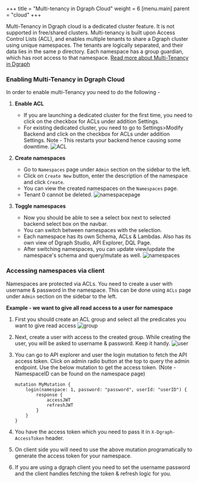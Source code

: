 +++
title = "Multi-tenancy in Dgraph Cloud"
weight = 6
[menu.main]
    parent = "cloud"
+++

Multi-Tenancy in Dgraph cloud is a dedicated cluster feature. It is not supported in free/shared clusters. Multi-tenancy is built upon Access Control Lists (ACL), and enables multiple tenants to share a Dgraph cluster using unique namespaces. The tenants are logically separated, and their data lies in the same p directory. Each namespace has a group guardian, which has root access to that namespace. [Read more about Multi-Tenancy in Dgraph]("https://dgraph.io/docs/enterprise-features/multitenancy/")

### Enabling Multi-Tenancy in Dgraph Cloud
In order to enable multi-Tenancy you need to do the following - 

1. **Enable ACL**
    - If you are launching a dedicated cluster for the first time, you need to click on the checkbox for ACLs under addition Settings.
    - For existing dedicated cluster, you need to go to Settings>Modify Backend and click on the checkbox for ACLs under addition Settings. Note - This restarts your backend hence causing some downtime. 
    ![ACL](/images/multitenancy/acl.png)

2. **Create namespaces**
    - Go to `Namespaces` page under `Admin` section on the sidebar to the left.
    - Click on `Create New` button, enter the description of the namespace and click `Create`.
    - You can view the created namespaces on the `Namespaces` page.
    - Tenant 0 cannot be deleted.
    ![namespacepage](/images/multitenancy/namespacepage.png)

3. **Toggle namespaces**
    - Now you should be able to see a select box next to selected backend select box on the navbar.
    - You can switch between namespaces with the selection.
    - Each namespace has its own Schema, ACLs & Lambdas. Also has its own view of Dgraph Studio, API Explorer, DQL Page.
    - After switching namespaces, you can update view/update the namespace's schema and query/mutate as well.
    ![namespaces](/images/multitenancy/namespaces.png)

### Accessing namespaces via client
Namespaces are protected via ACLs. You need to create a user with username & password in the namespace. This can be done using `ACLs` page under `Admin` section on the sidebar to the left.

**Example - we want to give all read access to a user for namespace**

1. First you should create an ACL group and select all the predicates you want to give read access
    ![group](/images/multitenancy/group.png)
2. Next, create a user with access to the created group. While creating the user, you will be asked to username & password. Keep it handy.
    ![user](/images/multitenancy/user.png)
3. You can go to API explorer and user the login mutation to fetch the API access token. Click on admin radio button at the top to query the admin endpoint. Use the below mutation to get the access token.
    (Note - NamespaceID can be found on the namespace page)
    ```
    mutation MyMutation {
        login(namespace: 1, password: "password", userId: "userID") {
            response {
                accessJWT
                refreshJWT
            }
        }
    }

    ```
    

4. You have the access token which you need to pass it in `X-Dgraph-AccessToken` header.
5. On client side you will need to use the above mutation programatically to generate the access token for your namespace. 
6. If you are using a dgraph client you need to set the username password and the client handles fetching the token & refresh logic for you.

    

